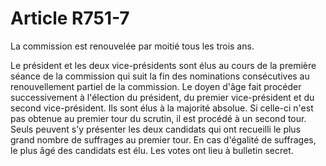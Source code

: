 # Article R751-7

La commission est renouvelée par moitié tous les trois ans.

Le président et les deux vice-présidents sont élus au cours de la première séance de la commission qui suit la fin des nominations consécutives au renouvellement partiel de la commission. Le doyen d'âge fait procéder successivement à l'élection du président, du premier vice-président et du second vice-président. Ils sont élus à la majorité absolue. Si celle-ci n'est pas obtenue au premier tour du scrutin, il est procédé à un second tour. Seuls peuvent s'y présenter les deux candidats qui ont recueilli le plus grand nombre de suffrages au premier tour. En cas d'égalité de suffrages, le plus âgé des candidats est élu. Les votes ont lieu à bulletin secret.
